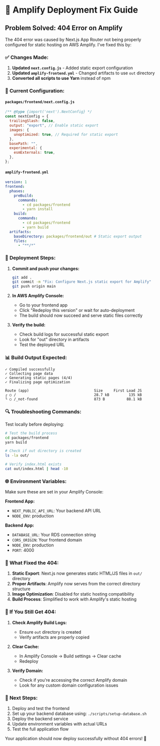 # 🚀 Amplify Deployment Fix Guide

## Problem Solved: 404 Error on Amplify

The 404 error was caused by Next.js App Router not being properly configured for static hosting on AWS Amplify. I've fixed this by:

### ✅ **Changes Made:**

1. **Updated `next.config.js`** - Added static export configuration
2. **Updated `amplify-frontend.yml`** - Changed artifacts to use `out` directory
3. **Converted all scripts to use Yarn** instead of npm

### 🔧 **Current Configuration:**

#### `packages/frontend/next.config.js`

```javascript
/** @type {import('next').NextConfig} */
const nextConfig = {
  trailingSlash: false,
  output: "export", // Enable static export
  images: {
    unoptimized: true, // Required for static export
  },
  basePath: "",
  experimental: {
    esmExternals: true,
  },
};
```

#### `amplify-frontend.yml`

```yaml
version: 1
frontend:
  phases:
    preBuild:
      commands:
        - cd packages/frontend
        - yarn install
    build:
      commands:
        - cd packages/frontend
        - yarn build
  artifacts:
    baseDirectory: packages/frontend/out # Static export output
    files:
      - "**/*"
```

### 🚀 **Deployment Steps:**

1. **Commit and push your changes:**

   ```bash
   git add .
   git commit -m "Fix: Configure Next.js static export for Amplify"
   git push origin main
   ```

2. **In AWS Amplify Console:**

   - Go to your frontend app
   - Click "Redeploy this version" or wait for auto-deployment
   - The build should now succeed and serve static files correctly

3. **Verify the build:**
   - Check build logs for successful static export
   - Look for "out" directory in artifacts
   - Test the deployed URL

### 📊 **Build Output Expected:**

```
✓ Compiled successfully
✓ Collecting page data
✓ Generating static pages (4/4)
✓ Finalizing page optimization

Route (app)                              Size     First Load JS
┌ ○ /                                    28.7 kB         135 kB
└ ○ /_not-found                          873 B          88.1 kB
```

### 🔍 **Troubleshooting Commands:**

Test locally before deploying:

```bash
# Test the build process
cd packages/frontend
yarn build

# Check if out directory is created
ls -la out/

# Verify index.html exists
cat out/index.html | head -10
```

### 🌐 **Environment Variables:**

Make sure these are set in your Amplify Console:

**Frontend App:**

- `NEXT_PUBLIC_API_URL`: Your backend API URL
- `NODE_ENV`: production

**Backend App:**

- `DATABASE_URL`: Your RDS connection string
- `CORS_ORIGIN`: Your frontend domain
- `NODE_ENV`: production
- `PORT`: 4000

### 🎯 **What Fixed the 404:**

1. **Static Export**: Next.js now generates static HTML/JS files in `out/` directory
2. **Proper Artifacts**: Amplify now serves from the correct directory structure
3. **Image Optimization**: Disabled for static hosting compatibility
4. **Build Process**: Simplified to work with Amplify's static hosting

### 🔄 **If You Still Get 404:**

1. **Check Amplify Build Logs:**

   - Ensure `out` directory is created
   - Verify artifacts are properly copied

2. **Clear Cache:**

   - In Amplify Console → Build settings → Clear cache
   - Redeploy

3. **Verify Domain:**
   - Check if you're accessing the correct Amplify domain
   - Look for any custom domain configuration issues

### 🚀 **Next Steps:**

1. Deploy and test the frontend
2. Set up your backend database using: `./scripts/setup-database.sh`
3. Deploy the backend service
4. Update environment variables with actual URLs
5. Test the full application flow

Your application should now deploy successfully without 404 errors! 🎉
